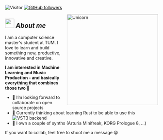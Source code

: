 ![Visitor](https://visitor-badge.laobi.icu/badge?page_id=maximilian-armuss-dev.repoName) [![GitHub followers](https://img.shields.io/github/followers/maximilian-armuss-dev.svg?style=social&label=Follow)](https://github.com/maximilian-armuss-dev?tab=followers)<br/>
<!--
  [![Typing SVG](https://readme-typing-svg.demolab.com?font=Fira+Code&pause=1000&color=0DEDFF&width=435&lines=Hello+World!)](https://git.io/typing-svg) 
-->
<img align="right" width=300px alt="Unicorn" src="https://c.tenor.com/GN73MKBawZYAAAAi/busy-cute.gif" />

## <img src="https://media.giphy.com/media/ObNTw8Uzwy6KQ/giphy.gif" width="30px">&nbsp;***About me***

I am a computer science master's student at TUM. I love to learn and build something new, productive, innovative and creative.

**I am interested in Machine Learning and Music Production - and basically everything that combines those two 🤩**
- 🌱 I’m looking forward to collaborate on open source projects
- 🤔 Currently thinking about learning Rust to be able to use this ![VST3 backend](https://github.com/robbert-vdh/nih-plug)
- 🎵 I own a couple of synths (Arturia Minifreak, KORG Prologue 8, ...)

If you want to collab, feel free to shoot me a message 😁

